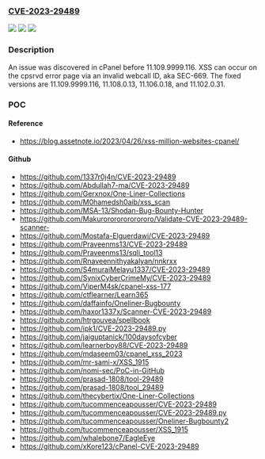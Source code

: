 ### [CVE-2023-29489](https://cve.mitre.org/cgi-bin/cvename.cgi?name=CVE-2023-29489)
![](https://img.shields.io/static/v1?label=Product&message=n%2Fa&color=blue)
![](https://img.shields.io/static/v1?label=Version&message=n%2Fa&color=blue)
![](https://img.shields.io/static/v1?label=Vulnerability&message=n%2Fa&color=brighgreen)

### Description

An issue was discovered in cPanel before 11.109.9999.116. XSS can occur on the cpsrvd error page via an invalid webcall ID, aka SEC-669. The fixed versions are 11.109.9999.116, 11.108.0.13, 11.106.0.18, and 11.102.0.31.

### POC

#### Reference
- https://blog.assetnote.io/2023/04/26/xss-million-websites-cpanel/

#### Github
- https://github.com/1337r0j4n/CVE-2023-29489
- https://github.com/Abdullah7-ma/CVE-2023-29489
- https://github.com/Gerxnox/One-Liner-Collections
- https://github.com/M0hamedsh0aib/xss_scan
- https://github.com/MSA-13/Shodan-Bug-Bounty-Hunter
- https://github.com/Makurorororororororo/Validate-CVE-2023-29489-scanner-
- https://github.com/Mostafa-Elguerdawi/CVE-2023-29489
- https://github.com/Praveenms13/CVE-2023-29489
- https://github.com/Praveenms13/sqli_tool13
- https://github.com/Rnaveennithyakalyan/nnkrxx
- https://github.com/S4muraiMelayu1337/CVE-2023-29489
- https://github.com/SynixCyberCrimeMy/CVE-2023-29489
- https://github.com/ViperM4sk/cpanel-xss-177
- https://github.com/ctflearner/Learn365
- https://github.com/daffainfo/Oneliner-Bugbounty
- https://github.com/haxor1337x/Scanner-CVE-2023-29489
- https://github.com/htrgouvea/spellbook
- https://github.com/ipk1/CVE-2023-29489.py
- https://github.com/jaiguptanick/100daysofcyber
- https://github.com/learnerboy88/CVE-2023-29489
- https://github.com/mdaseem03/cpanel_xss_2023
- https://github.com/mr-sami-x/XSS_1915
- https://github.com/nomi-sec/PoC-in-GitHub
- https://github.com/prasad-1808/tool-29489
- https://github.com/prasad-1808/tool_29489
- https://github.com/thecybertix/One-Liner-Collections
- https://github.com/tucommenceapousser/CVE-2023-29489
- https://github.com/tucommenceapousser/CVE-2023-29489.py
- https://github.com/tucommenceapousser/Oneliner-Bugbounty2
- https://github.com/tucommenceapousser/XSS_1915
- https://github.com/whalebone7/EagleEye
- https://github.com/xKore123/cPanel-CVE-2023-29489

